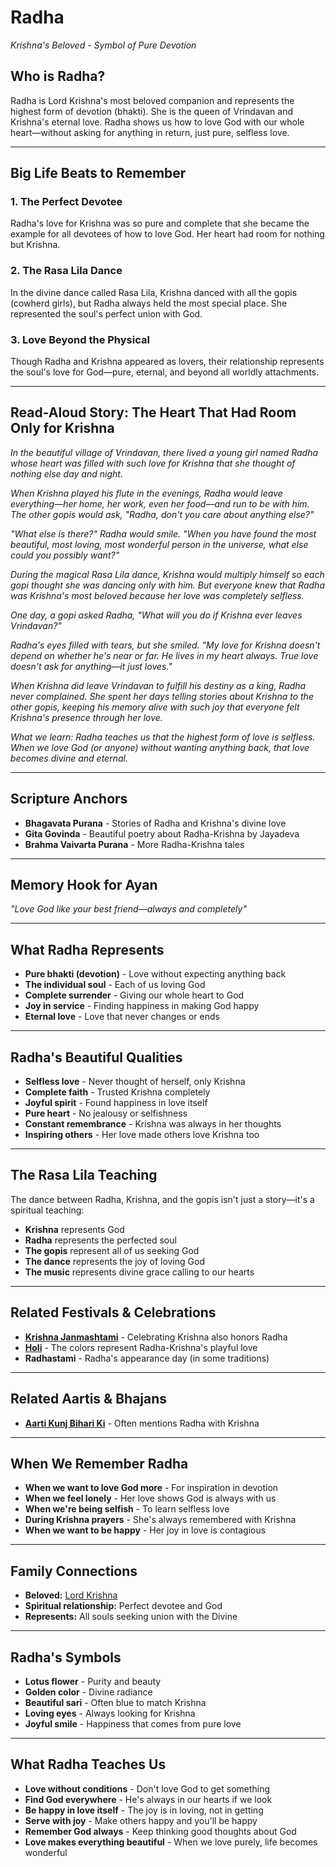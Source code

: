 # Radha
*Krishna's Beloved - Symbol of Pure Devotion*

## Who is Radha?

Radha is Lord Krishna's most beloved companion and represents the highest form of devotion (bhakti). She is the queen of Vrindavan and Krishna's eternal love. Radha shows us how to love God with our whole heart—without asking for anything in return, just pure, selfless love.

---

## Big Life Beats to Remember

### 1. **The Perfect Devotee**
Radha's love for Krishna was so pure and complete that she became the example for all devotees of how to love God. Her heart had room for nothing but Krishna.

### 2. **The Rasa Lila Dance**
In the divine dance called Rasa Lila, Krishna danced with all the gopis (cowherd girls), but Radha always held the most special place. She represented the soul's perfect union with God.

### 3. **Love Beyond the Physical**
Though Radha and Krishna appeared as lovers, their relationship represents the soul's love for God—pure, eternal, and beyond all worldly attachments.

---

## Read-Aloud Story: The Heart That Had Room Only for Krishna

*In the beautiful village of Vrindavan, there lived a young girl named Radha whose heart was filled with such love for Krishna that she thought of nothing else day and night.*

*When Krishna played his flute in the evenings, Radha would leave everything—her home, her work, even her food—and run to be with him. The other gopis would ask, "Radha, don't you care about anything else?"*

*"What else is there?" Radha would smile. "When you have found the most beautiful, most loving, most wonderful person in the universe, what else could you possibly want?"*

*During the magical Rasa Lila dance, Krishna would multiply himself so each gopi thought she was dancing only with him. But everyone knew that Radha was Krishna's most beloved because her love was completely selfless.*

*One day, a gopi asked Radha, "What will you do if Krishna ever leaves Vrindavan?"*

*Radha's eyes filled with tears, but she smiled. "My love for Krishna doesn't depend on whether he's near or far. He lives in my heart always. True love doesn't ask for anything—it just loves."*

*When Krishna did leave Vrindavan to fulfill his destiny as a king, Radha never complained. She spent her days telling stories about Krishna to the other gopis, keeping his memory alive with such joy that everyone felt Krishna's presence through her love.*

*What we learn: Radha teaches us that the highest form of love is selfless. When we love God (or anyone) without wanting anything back, that love becomes divine and eternal.*

---

## Scripture Anchors
- **Bhagavata Purana** - Stories of Radha and Krishna's divine love
- **Gita Govinda** - Beautiful poetry about Radha-Krishna by Jayadeva
- **Brahma Vaivarta Purana** - More Radha-Krishna tales

---

## Memory Hook for Ayan
*"Love God like your best friend—always and completely"*

---

## What Radha Represents
- **Pure bhakti (devotion)** - Love without expecting anything back
- **The individual soul** - Each of us loving God
- **Complete surrender** - Giving our whole heart to God
- **Joy in service** - Finding happiness in making God happy
- **Eternal love** - Love that never changes or ends

---

## Radha's Beautiful Qualities
- **Selfless love** - Never thought of herself, only Krishna
- **Complete faith** - Trusted Krishna completely
- **Joyful spirit** - Found happiness in love itself
- **Pure heart** - No jealousy or selfishness
- **Constant remembrance** - Krishna was always in her thoughts
- **Inspiring others** - Her love made others love Krishna too

---

## The Rasa Lila Teaching

The dance between Radha, Krishna, and the gopis isn't just a story—it's a spiritual teaching:
- **Krishna** represents God
- **Radha** represents the perfected soul
- **The gopis** represent all of us seeking God
- **The dance** represents the joy of loving God
- **The music** represents divine grace calling to our hearts

---

## Related Festivals & Celebrations
- **[Krishna Janmashtami](../festivals/07-krishna-janmashtami.md)** - Celebrating Krishna also honors Radha
- **[Holi](../festivals/04-holi.md)** - The colors represent Radha-Krishna's playful love
- **Radhastami** - Radha's appearance day (in some traditions)

---

## Related Aartis & Bhajans
- **[Aarti Kunj Bihari Ki](../aartis-bhajans/01-aarti-kunj-bihari.md)** - Often mentions Radha with Krishna

---

## When We Remember Radha
- **When we want to love God more** - For inspiration in devotion
- **When we feel lonely** - Her love shows God is always with us
- **When we're being selfish** - To learn selfless love
- **During Krishna prayers** - She's always remembered with Krishna
- **When we want to be happy** - Her joy in love is contagious

---

## Family Connections
- **Beloved:** [Lord Krishna](./04-lord-krishna.md)
- **Spiritual relationship:** Perfect devotee and God
- **Represents:** All souls seeking union with the Divine

---

## Radha's Symbols
- **Lotus flower** - Purity and beauty
- **Golden color** - Divine radiance
- **Beautiful sari** - Often blue to match Krishna
- **Loving eyes** - Always looking for Krishna
- **Joyful smile** - Happiness that comes from pure love

---

## What Radha Teaches Us
- **Love without conditions** - Don't love God to get something
- **Find God everywhere** - He's always in our hearts if we look
- **Be happy in love itself** - The joy is in loving, not in getting
- **Serve with joy** - Make others happy and you'll be happy
- **Remember God always** - Keep thinking good thoughts about God
- **Love makes everything beautiful** - When we love purely, life becomes wonderful